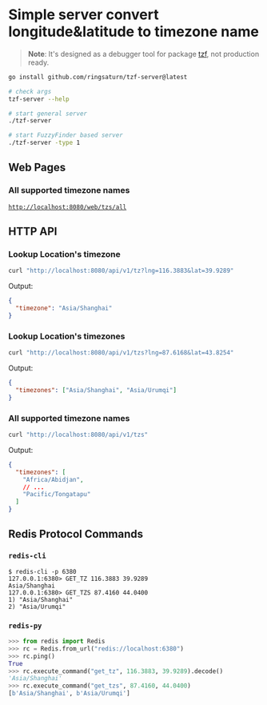 # Simple server convert longitude&latitude to timezone name

> **Note**: It's designed as a debugger tool for package
> [tzf](https://github.com/ringsaturn/tzf), not production ready.

```bash
go install github.com/ringsaturn/tzf-server@latest

# check args
tzf-server --help

# start general server
./tzf-server

# start FuzzyFinder based server
./tzf-server -type 1
```

## Web Pages

### All supported timezone names

[`http://localhost:8080/web/tzs/all`](http://localhost:8080/web/tzs/all)

## HTTP API

### Lookup Location's timezone

```bash
curl "http://localhost:8080/api/v1/tz?lng=116.3883&lat=39.9289"
```

Output:

```json
{
  "timezone": "Asia/Shanghai"
}
```

### Lookup Location's timezones

```bash
curl "http://localhost:8080/api/v1/tzs?lng=87.6168&lat=43.8254"
```

Output:

```json
{
  "timezones": ["Asia/Shanghai", "Asia/Urumqi"]
}
```

### All supported timezone names

```bash
curl "http://localhost:8080/api/v1/tzs"
```

Output:

```json
{
  "timezones": [
    "Africa/Abidjan",
    // ...
    "Pacific/Tongatapu"
  ]
}
```

## Redis Protocol Commands

### `redis-cli`

```
$ redis-cli -p 6380
127.0.0.1:6380> GET_TZ 116.3883 39.9289
Asia/Shanghai
127.0.0.1:6380> GET_TZS 87.4160 44.0400
1) "Asia/Shanghai"
2) "Asia/Urumqi"
```

### `redis-py`

```python
>>> from redis import Redis
>>> rc = Redis.from_url("redis://localhost:6380")
>>> rc.ping()
True
>>> rc.execute_command("get_tz", 116.3883, 39.9289).decode()
'Asia/Shanghai'
>>> rc.execute_command("get_tzs", 87.4160, 44.0400)
[b'Asia/Shanghai', b'Asia/Urumqi']
```
